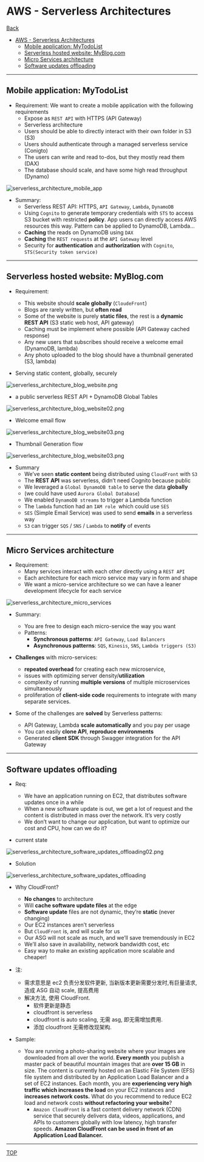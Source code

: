 # AWS - Serverless Architectures

[Back](../../index.md)

- [AWS - Serverless Architectures](#aws---serverless-architectures)
  - [Mobile application: MyTodoList](#mobile-application-mytodolist)
  - [Serverless hosted website: MyBlog.com](#serverless-hosted-website-myblogcom)
  - [Micro Services architecture](#micro-services-architecture)
  - [Software updates offloading](#software-updates-offloading)

---

## Mobile application: MyTodoList

- Requirement: We want to create a mobile application with the following requirements
  - Expose as `REST API` with HTTPS (API Gateway)
  - Serverless architecture
  - Users should be able to directly interact with their own folder in S3 (S3)
  - Users should authenticate through a managed serverless service (Conigto)
  - The users can write and read to-dos, but they mostly read them (DAX)
  - The database should scale, and have some high read throughput (Dynamo)

![serverless_architecture_mobile_app](./pic/serverless_architecture_mobile_app.png)

- Summary:
  - Serverless REST API: HTTPS, `API Gateway`, `Lambda`, `DynamoDB`
  - Using `Cognito` to generate temporary credentials with `STS` to access S3 bucket with restricted **policy**. App users can directly access AWS resources this way. Pattern can be applied to DynamoDB, Lambda…
  - **Caching** the reads on DynamoDB using `DAX`
  - **Caching** the `REST requests` at the `API Gateway` level
  - Security for **authentication** and **authorization** with `Cognito`, `STS(Security token service)`

---

## Serverless hosted website: MyBlog\.com

- Requirement:

  - This website should **scale globally** (`CloudeFront`)
  - Blogs are rarely written, but **often read**
  - Some of the website is purely **static files**, the rest is a **dynamic REST API** (S3 static web host, API gateway)
  - Caching must be implement where possible (API Gateway cached response)
  - Any new users that subscribes should receive a welcome email (DynamoDB, lambda)
  - Any photo uploaded to the blog should have a thumbnail generated (S3, lambda)

- Serving static content, globally, securely

![serverless_architecture_blog_website.png](./pic/serverless_architecture_blog_website.png)

- a public serverless REST API + DynamoDB Global Tables

![serverless_architecture_blog_website02.png](./pic/serverless_architecture_blog_website02.png)

- Welcome email flow

![serverless_architecture_blog_website03.png](./pic/serverless_architecture_blog_website03.png)

- Thumbnail Generation flow

![serverless_architecture_blog_website03.png](./pic/serverless_architecture_blog_website04.png)

- Summary
  - We’ve seen **static content** being distributed using `CloudFront` with `S3`
  - The **REST API** was serverless, didn’t need Cognito because public
  - We leveraged a `Global DynamoDB table` to serve the data **globally**
  - (we could have used `Aurora Global Database`)
  - We enabled `DynamoDB streams` to trigger a Lambda function
  - The `lambda` function had an `IAM role `which could use `SES`
  - `SES` (Simple Email Service) was used to send **emails** in a serverless way
  - `S3` can trigger `SQS` / `SNS` / `Lambda` to **notify** of events

---

## Micro Services architecture

- Requirement:
  - Many services interact with each other directly using a `REST API`
  - Each architecture for each micro service may vary in form and shape
  - We want a micro-service architecture so we can have a leaner development lifecycle for each service

![serverless_architecture_micro_services](./pic/serverless_architecture_micro_services.png)

- Summary:

  - You are free to design each micro-service the way you want
  - Patterns:
    - **Synchronous patterns**: `API Gateway`, `Load Balancers`
    - **Asynchronous patterns**: `SQS`, `Kinesis`, `SNS`, `Lambda triggers (S3)`

- **Challenges** with micro-services:

  - **repeated overhead** for creating each new microservice,
  - issues with optimizing server density/**utilization**
  - complexity of running **multiple versions** of multiple microservices simultaneously
  - proliferation of **client-side code** requirements to integrate with many separate services.

- Some of the challenges are **solved** by Serverless patterns:
  - API Gateway, Lambda **scale automatically** and you pay per usage
  - You can easily **clone API**, **reproduce environments**
  - Generated **client SDK** through Swagger integration for the API Gateway

---

## Software updates offloading

- Req:

  - We have an application running on EC2, that distributes software updates once in a while
  - When a new software update is out, we get a lot of request and the content is distributed in mass over the network. It’s very costly
  - We don’t want to change our application, but want to optimize our cost and CPU, how can we do it?

- current state

![serverless_architecture_software_updates_offloading02.png](./pic/serverless_architecture_software_updates_offloading02.png)

- Solution

![serverless_architecture_software_updates_offloading](./pic/serverless_architecture_software_updates_offloading.png)

- Why CloudFront?

  - **No changes** to architecture
  - Will **cache software update files** at the edge
  - **Software update** files are not dynamic, they’re **static** (never changing)
  - Our EC2 instances aren’t serverless
  - But `CloudFront` is, and will scale for us
  - Our ASG will not scale as much, and we’ll save tremendously in EC2
  - We’ll also save in availability, network bandwidth cost, etc
  - Easy way to make an existing application more scalable and cheaper!

- 注:

  - 需求意思是 ec2 负责分发软件更新, 当新版本更新需要分发时,有巨量请求, 造成 ASG 自动 scale, 提高费用
  - 解决方法, 使用 CloudFront.
    - 软件更新是静态
    - cloudfront is serverless
    - cloudfront is auto scaling, 无需 asg, 即无需增加费用.
    - 添加 cloudfront 无需修改现架构.

- Sample:
  - You are running a photo-sharing website where your images are downloaded from all over the world. **Every month** you publish a master pack of beautiful mountain images that are **over 15 GB** in size. The content is currently hosted on an Elastic File System (EFS) file system and distributed by an Application Load Balancer and a set of EC2 instances. Each month, you are **experiencing very high traffic which increases the load** on your EC2 instances and **increases network costs.** What do you recommend to reduce EC2 load and network costs **without refactoring your website**?
    - `Amazon CloudFront` is a fast content delivery network (CDN) service that securely delivers data, videos, applications, and APIs to customers globally with low latency, high transfer speeds. **Amazon CloudFront can be used in front of an Application Load Balancer.**

---

[TOP](#aws---serverless-architectures)

